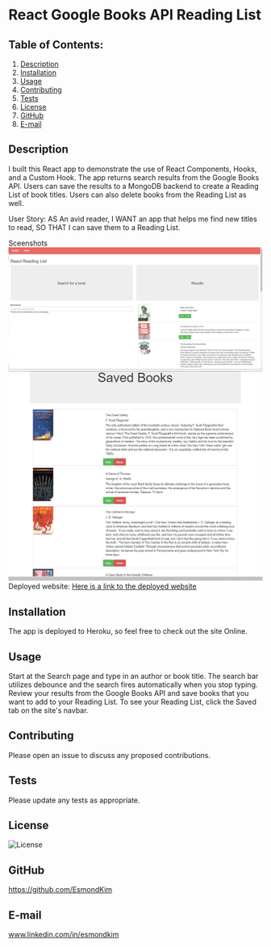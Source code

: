 # React Google Books API Reading List

## Table of Contents:

1. [Description](#description)
2. [Installation](#Installation)
3. [Usage](#Usage)
4. [Contributing](#Contributing)
5. [Tests](#Tests)
6. [License](#License)
7. [GitHub](#GitHub)
8. [E-mail](#E-mail)

## Description

I built this React app to demonstrate the use of React Components, Hooks, and a Custom Hook. The app returns search results from the Google Books API. Users can save the results to a MongoDB backend to create a Reading List of book titles. Users can also delete books from the Reading List as well.

User Story:
AS An avid reader,
I WANT an app that helps me find new titles to read,
SO THAT I can save them to a Reading List.

Sceenshots
![Here is a screenshot of the React Google Books API Reading List Search page.](./booklist/client/src/assets/images/ScreenShot1.jpg)
![Here is a screenshot of a Saved Reading List.](./booklist/client/src/assets/images/ScreenShot2.jpg)
Deployed website:
[Here is a link to the deployed website](https://googlebooksapireadinglist.herokuapp.com/)

## Installation

The app is deployed to Heroku, so feel free to check out the site Online.

## Usage

Start at the Search page and type in an author or book title. The search bar utilizes debounce and the search fires automatically when you stop typing. Review your results from the Google Books API and save books that you want to add to your Reading List. To see your Reading List, click the Saved tab on the site's navbar.

## Contributing

Please open an issue to discuss any proposed contributions.

## Tests

Please update any tests as appropriate.

## License

![License](https://img.shields.io/badge/License-Apache%202.0-blue.svg)

## GitHub

https://github.com/EsmondKim

## E-mail

www.linkedin.com/in/esmondkim

